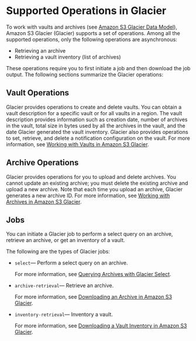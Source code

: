 # Supported Operations in Glacier<a name="amazon-glacier-supported-operations"></a>

To work with vaults and archives \(see [Amazon S3 Glacier Data Model](amazon-glacier-data-model.md)\), Amazon S3 Glacier \(Glacier\) supports a set of operations\. Among all the supported operations, only the following operations are asynchronous:
+ Retrieving an archive
+ Retrieving a vault inventory \(list of archives\)

These operations require you to first initiate a job and then download the job output\. The following sections summarize the Glacier operations:

## Vault Operations<a name="vault-ops-intro"></a>

Glacier provides operations to create and delete vaults\. You can obtain a vault description for a specific vault or for all vaults in a region\. The vault description provides information such as creation date, number of archives in the vault, total size in bytes used by all the archives in the vault, and the date Glacier generated the vault inventory\. Glacier also provides operations to set, retrieve, and delete a notification configuration on the vault\. For more information, see [Working with Vaults in Amazon S3 Glacier](working-with-vaults.md)\.

## Archive Operations<a name="archive-ops-intro"></a>

Glacier provides operations for you to upload and delete archives\. You cannot update an existing archive; you must delete the existing archive and upload a new archive\. Note that each time you upload an archive, Glacier generates a new archive ID\. For more information, see [Working with Archives in Amazon S3 Glacier](working-with-archives.md)\.

## Jobs<a name="job-ops-intro"></a>

You can initiate a Glacier job to perform a select query on an archive, retrieve an archive, or get an inventory of a vault\.

The following are the types of Glacier jobs: 
+ `select`— Perform a select query on an archive\.

  For more information, see [Querying Archives with Glacier Select](glacier-select.md)\.
+ `archive-retrieval`— Retrieve an archive\. 

  For more information, see [Downloading an Archive in Amazon S3 Glacier](downloading-an-archive.md)\.
+ `inventory-retrieval`— Inventory a vault\.

  For more information, see [Downloading a Vault Inventory in Amazon S3 Glacier](vault-inventory.md)\.